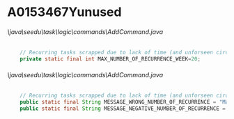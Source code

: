 # A0153467Yunused
###### \java\seedu\task\logic\commands\AddCommand.java
``` java
    // Recurring tasks scrapped due to lack of time (and unforseen circumstances)
    private static final int MAX_NUMBER_OF_RECURRENCE_WEEK=20;
```
###### \java\seedu\task\logic\commands\AddCommand.java
``` java
    // Recurring tasks scrapped due to lack of time (and unforseen circumstances)
    public static final String MESSAGE_WRONG_NUMBER_OF_RECURRENCE = "Maximum number of recurrence is 20!";
    public static final String MESSAGE_NEGATIVE_NUMBER_OF_RECURRENCE = "The number recurrence should be positive!";
```
